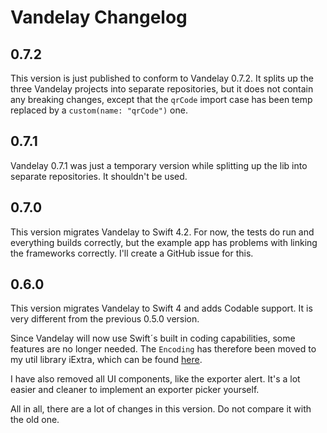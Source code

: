 # Vandelay Changelog


## 0.7.2

This version is just published to conform to Vandelay 0.7.2. It splits
up the three Vandelay projects into separate repositories, but it does
not contain any breaking changes, except that the `qrCode` import case
has been temp replaced by a `custom(name: "qrCode")` one.


## 0.7.1

Vandelay 0.7.1 was just a temporary version while splitting up the lib
into separate repositories. It shouldn't be used.


## 0.7.0

This version migrates Vandelay to Swift 4.2. For now, the tests do run
and everything builds correctly, but the example app has problems with
linking the frameworks correctly. I'll create a GitHub issue for this.


## 0.6.0

This version migrates Vandelay to Swift 4 and adds Codable support. It
is very different from the previous 0.5.0 version.

Since Vandelay will now use Swift´s built in coding capabilities, some
features are no longer needed. The `Encoding` has therefore been moved
to my util library iExtra, which can be found [here](https://github.com/danielsaidi/iExtra).

I have also removed all UI components, like the exporter alert. It's a
lot easier and cleaner to implement an exporter picker yourself.

All in all, there are a lot of changes in this version. Do not compare
it with the old one.